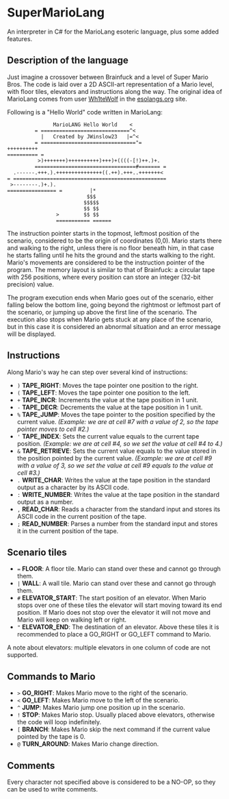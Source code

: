 # SuperMarioLang

An interpreter in C# for the MarioLang esoteric language, plus some added features.

## Description of the language

Just imagine a crossover between Brainfuck and a level of Super Mario Bros. The code is laid over a
2D ASCII-art representation of a Mario level, with floor tiles, elevators and instructions along the way.
The original idea of MarioLang comes from user [Wh1teWolf](https://esolangs.org/wiki/User:Wh1teWolf) in
the [esolangs.org](http://esolangs.org) site.

Following is a "Hello World" code written in MarioLang:

                   MarioLANG Hello World    <
             = =============================^<
               |   Created by JWinslow23   |=^<
             = ==============================="=
    ++++++++++
    ========== =
              >)+++++++)++++++++++)+++)+((((-[!)++.)+.
             =================================#======= =
      .------.+++.).+++++++++++++++((.++).+++..+++++++<
    = ==================================================
     >--------.)+.).
    ================ =         |*
                              $$$
                             $$$$$
                             $$ $$
                    >        $$ $$
                    =========== ======

The instruction pointer starts in the topmost, leftmost position of the scenario, considered to be
the origin of coordinates (0,0). Mario starts there and walking to the right, unless there is no floor
beneath him, in that case he starts falling until he hits the ground and the starts walking to the right.
Mario's movements are considered to be the instruction pointer of the program. The memory layout is
similar to that of Brainfuck: a circular tape with 256 positions, where every position can store an integer
(32-bit precision) value.

The program execution ends when Mario goes out of the scenario, either falling below the bottom line, going
beyond the rightmost or leftmost part of the scenario, or jumping up above the first line of the scenario.
The execution also stops when Mario gets stuck at any place of the scenario, but in this case it is
considered an abnormal situation and an error message will be displayed.

## Instructions

Along Mario's way he can step over several kind of instructions:

* `)` __TAPE_RIGHT__: Moves the tape pointer one position to the right.
* `(` __TAPE_LEFT__: Moves the tape pointer one position to the left.
* `+` __TAPE_INCR__: Increments the value at the tape position in 1 unit.
* `-` __TAPE_DECR__: Decrements the value at the tape position in 1 unit.
* `%` __TAPE_JUMP__: Moves the tape pointer to the position specified by the current value. _(Example: we
are at cell #7 with a value of 2, so the tape pointer moves to cell #2.)_
* `'` __TAPE_INDEX__: Sets the current value equals to the current tape position. _(Example: we are at
cell #4, so we set the value at cell #4 to 4.)_
* `&` __TAPE_RETRIEVE__: Sets the current value equals to the value stored in the position pointed by
the current value. _(Example: we are at cell #9 with a value of 3, so we set the value at cell #9
equals to the value at cell #3.)_
* `.` __WRITE_CHAR__: Writes the value at the tape position in the standard output as a character
by its ASCII code.
* `:` __WRITE_NUMBER__: Writes the value at the tape position in the standard output as a number.
* `,` __READ_CHAR__: Reads a character from the standard input and stores its ASCII code in the current
position of the tape.
* `;` __READ_NUMBER__: Parses a number from the standard input and stores it in the current position of
the tape.

## Scenario tiles

* `=` __FLOOR__: A floor tile. Mario can stand over these and cannot go through them.
* `|` __WALL__: A wall tile. Mario can stand over these and cannot go through them.
* `#` __ELEVATOR_START__: The start position of an elevator. When Mario stops over one of these tiles
the elevator will start moving toward its end position. If Mario does not stop over the elevator it 
will not move and Mario will keep on walking left or right.
* `"` __ELEVATOR_END__: The destination of an elevator. Above these tiles it is recommended to place
a GO_RIGHT or GO_LEFT command to Mario.

A note about elevators: multiple elevators in one column of code are not supported.
 
## Commands to Mario

* `>` __GO_RIGHT__: Makes Mario move to the right of the scenario.
* `<` __GO_LEFT__: Makes Mario move to the left of the scenario.
* `^` __JUMP__: Makes Mario jump one position up in the scenario.
* `!` __STOP__: Makes Mario stop. Usually placed above elevators, otherwise the code will loop indefinitely.
* `[` __BRANCH__: Makes Mario skip the next command if the current value pointed by the tape is 0.
* `@` __TURN_AROUND__: Makes Mario change direction.

## Comments

Every character not specified above is considered to be a NO-OP, so they can be used to write
comments.